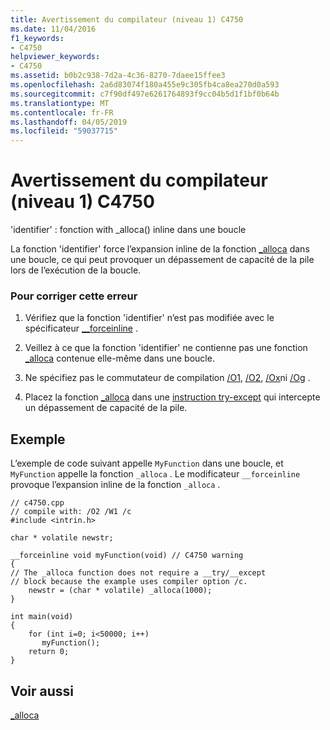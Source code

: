 ```yaml
---
title: Avertissement du compilateur (niveau 1) C4750
ms.date: 11/04/2016
f1_keywords:
- C4750
helpviewer_keywords:
- C4750
ms.assetid: b0b2c938-7d2a-4c36-8270-7daee15ffee3
ms.openlocfilehash: 2a6d83074f180a455e9c305fb4ca8ea270d0a593
ms.sourcegitcommit: c7f90df497e6261764893f9cc04b5d1f1bf0b64b
ms.translationtype: MT
ms.contentlocale: fr-FR
ms.lasthandoff: 04/05/2019
ms.locfileid: "59037715"
---
```

# <a name="compiler-warning-level-1-c4750"></a>Avertissement du compilateur (niveau 1) C4750

'identifier' : fonction with _alloca() inline dans une boucle

La fonction 'identifier' force l’expansion inline de la fonction [_alloca](../../c-runtime-library/reference/alloca.md) dans une boucle, ce qui peut provoquer un dépassement de capacité de la pile lors de l’exécution de la boucle.

### <a name="to-correct-this-error"></a>Pour corriger cette erreur

1. Vérifiez que la fonction 'identifier' n’est pas modifiée avec le spécificateur [__forceinline](../../cpp/inline-functions-cpp.md) .

1. Veillez à ce que la fonction 'identifier' ne contienne pas une fonction [_alloca](../../c-runtime-library/reference/alloca.md) contenue elle-même dans une boucle.

1. Ne spécifiez pas le commutateur de compilation [/O1](../../build/reference/o1-o2-minimize-size-maximize-speed.md), [/O2](../../build/reference/o1-o2-minimize-size-maximize-speed.md), [/Ox](../../build/reference/ox-full-optimization.md)ni [/Og](../../build/reference/og-global-optimizations.md) .

1. Placez la fonction [_alloca](../../c-runtime-library/reference/alloca.md) dans une [instruction try-except](../../cpp/try-except-statement.md) qui intercepte un dépassement de capacité de la pile.

## <a name="example"></a>Exemple

L’exemple de code suivant appelle `MyFunction` dans une boucle, et `MyFunction` appelle la fonction `_alloca` . Le modificateur `__forceinline` provoque l’expansion inline de la fonction `_alloca` .

```
// c4750.cpp
// compile with: /O2 /W1 /c
#include <intrin.h>

char * volatile newstr;

__forceinline void myFunction(void) // C4750 warning
{
// The _alloca function does not require a __try/__except
// block because the example uses compiler option /c.
    newstr = (char * volatile) _alloca(1000);
}

int main(void)
{
    for (int i=0; i<50000; i++)
       myFunction();
    return 0;
}
```

## <a name="see-also"></a>Voir aussi

[_alloca](../../c-runtime-library/reference/alloca.md)